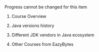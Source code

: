 Progress cannot be changed for this item
1. Course Overview

2. Java versions history

3. Different JDK vendors in Java ecosystem

4. Other Courses from EazyBytes 
